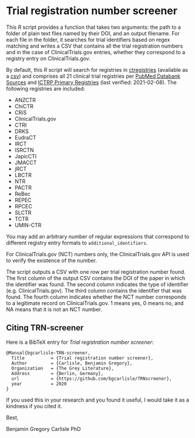 # Trial registration number screener

This *R* script provides a function that takes two arguments: the path to a folder of plain text files named by their DOI, and an output filename. For each file in the folder, it searches for trial identifiers based on regex matching and writes a CSV that contains all the trial registration numbers and in the case of ClinicalTrials.gov entries, whether they correspond to a registry entry on ClinicalTrials.gov.

By default, this *R* script will search for registries in [ctregistries](https://github.com/maia-sh/ctregistries) (available as a [csv](https://github.com/maia-sh/ctregistries/blob/master/inst/extdata/registries.csv)) and comprises all 21 clinical trial registries per [PubMed Databank Sources](https://www.nlm.nih.gov/bsd/medline_databank_source.html) and [ICTRP Primary Registries](https://www.who.int/clinical-trials-registry-platform/network/primary-registries) (last verified: 2021-02-08). The following registries are included:

- ANZCTR
- ChiCTR
- CRiS
- ClinicalTrials.gov
- CTRI
- DRKS
- EudraCT
- IRCT
- ISRCTN
- JapicCTI
- JMACCT
- jRCT
- LBCTR
- NTR
- PACTR
- ReBec
- REPEC
- RPCEC
- SLCTR
- TCTR
- UMIN-CTR

You may add an arbitrary number of regular expressions that correspond to different registry entry formats to `additional_identifiers`.

For ClinicalTrials.gov (NCT) numbers only, the ClinicalTrials.gov API is used to verify the existence of the number.

The script outputs a CSV with one row per trial registration number found. The first column of the output CSV contains the DOI of the paper in which the identifier was found. The second column indicates the type of identifier (e.g. ClinicalTrials.gov). The third column contains the identifier that was found. The fourth column indicates whether the NCT number corresponds to a legitimate record on ClinicalTrials.gov. 1 means yes, 0 means no, and NA means that it is not an NCT number.

## Citing TRN-screener

Here is a BibTeX entry for *Trial registration number screener*:

```
@Manual{bgcarlisle-TRN-screener,
  Title          = {Trial registration number screener},
  Author         = {Carlisle, Benjamin Gregory},
  Organization   = {The Grey Literature},
  Address        = {Berlin, Germany},
  url            = {https://github.com/bgcarlisle/TRNscreener},
  year           = 2020
}
```

If you used this in your research and you found it useful, I would take it as a kindness if you cited it.

Best,

Benjamin Gregory Carlisle PhD
